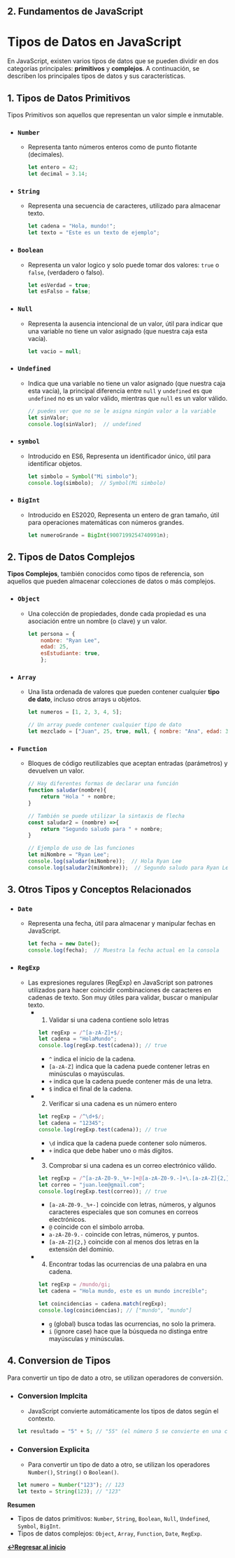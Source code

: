 ## 2. Fundamentos de JavaScript 

# Tipos de Datos en JavaScript

En JavaScript, existen varios tipos de datos que se pueden dividir en dos categorías principales: **primitivos** y **complejos**. A continuación, se describen los principales tipos de datos y sus características.

## 1. Tipos de Datos Primitivos
Tipos Primitivos son aquellos que representan un valor simple e inmutable.
- ### `Number`
    - Representa tanto números enteros como de punto flotante (decimales).
        ```javascript
        let entero = 42;
        let decimal = 3.14;
        ```
- ### `String`
    - Representa una secuencia de caracteres, utilizado para almacenar texto.
        ```javascript
        let cadena = "Hola, mundo!";
        let texto = "Este es un texto de ejemplo";
        ```
- ### `Boolean`
    - Representa un valor logico y solo puede tomar dos valores: `true` o `false`, (verdadero o falso).
        ```javascript
        let esVerdad = true;
        let esFalso = false;
        ```
- ### `Null`
    - Representa la ausencia intencional de un valor, útil para indicar que una variable no tiene un valor asignado (que nuestra caja esta vacía).
        ```javascript
        let vacio = null;
        ```
- ### `Undefined`
    - Indica que una variable no tiene un valor asignado (que nuestra caja esta vacía), la principal diferencia entre `null` y `undefined` es que `undefined` no es un valor válido, mientras que `null` es un valor válido.
        ```javascript
        // puedes ver que no se le asigna ningún valor a la variable
        let sinValor;
        console.log(sinValor);  // undefined
        ```
- ### `symbol`
    - Introducido en ES6, Representa un identificador único, útil para identificar objetos.
        ```javascript
        let simbolo = Symbol("Mi simbolo");
        console.log(simbolo);  // Symbol(Mi simbolo)
        ```
- ### `BigInt`
    - Introducido en ES2020, Representa un entero de gran tamaño, útil para operaciones matemáticas con números grandes.
        ```javascript
        let numeroGrande = BigInt(9007199254740991n);
        ```


## 2. Tipos de Datos Complejos
**Tipos Complejos**, también conocidos como tipos de referencia, son aquellos que pueden almacenar colecciones de datos o más complejos.
- ### `Object`
    - Una colección de propiedades, donde cada propiedad es una asociación entre un nombre (o clave) y un valor.
        ```javascript
        let persona = { 
            nombre: "Ryan Lee", 
            edad: 25,
            esEstudiante: true,
            };
        ```
- ### `Array`
    - Una lista ordenada de valores que pueden contener cualquier **tipo de dato**, incluso otros arrays u objetos.
        ```javascript
        let numeros = [1, 2, 3, 4, 5];

        // Un array puede contener cualquier tipo de dato
        let mezclado = ["Juan", 25, true, null, { nombre: "Ana", edad: 30 }];
        ```
- ### `Function`
    - Bloques de código reutilizables que aceptan entradas (parámetros) y devuelven un valor.
        ```javascript
        // Hay diferentes formas de declarar una función
        function saludar(nombre){
            return "Hola " + nombre;
        }

        // También se puede utilizar la sintaxis de flecha
        const saludar2 = (nombre) =>{
            return "Segundo saludo para " + nombre;
        }
        
        // Ejemplo de uso de las funciones
        let miNombre = "Ryan Lee";
        console.log(saludar(miNombre));  // Hola Ryan Lee
        console.log(saludar2(miNombre));  // Segundo saludo para Ryan Lee
        ```

## 3. Otros Tipos y Conceptos Relacionados
- ### `Date`
    - Representa una fecha, útil para almacenar y manipular fechas en JavaScript.
        ```javascript
        let fecha = new Date();
        console.log(fecha);  // Muestra la fecha actual en la consola
        ```
- ### `RegExp`
    - Las expresiones regulares (RegExp) en JavaScript son patrones utilizados para hacer coincidir combinaciones de caracteres en cadenas de texto. Son muy útiles para validar, buscar o manipular texto.
        - 1. Validar si una cadena contiene solo letras
            ```javascript
            let regExp = /^[a-zA-Z]+$/;
            let cadena = "HolaMundo";
            console.log(regExp.test(cadena)); // true
            ```
            - `^` indica el inicio de la cadena.
            - `[a-zA-Z]` indica que la cadena puede contener letras en minúsculas o mayúsculas.
            - `+` indica que la cadena puede contener más de una letra.
            - `$` indica el final de la cadena.

        - 2. Verificar si una cadena es un número entero
            ```javascript
            let regExp = /^\d+$/;
            let cadena = "12345";
            console.log(regExp.test(cadena)); // true
            ```
            - `\d` indica que la cadena puede contener solo números.
            - `+` indica que debe haber uno o más dígitos.

        - 3. Comprobar si una cadena es un correo electrónico válido.
            ```javascript
            let regExp = /^[a-zA-Z0-9._%+-]+@[a-zA-Z0-9.-]+\.[a-zA-Z]{2,}$/;
            let correo = "juan.lee@gmail.com";
            console.log(regExp.test(correo)); // true
            ```
            - `[a-zA-Z0-9._%+-]` coincide con letras, números, y algunos caracteres especiales que son comunes en correos electrónicos.
            - `@` coincide con el símbolo arroba.
            - `a-zA-Z0-9.-` coincide con letras, números, y puntos.
            - `[a-zA-Z]{2,}` coincide con al menos dos letras en la extensión del dominio.

        - 4. Encontrar todas las ocurrencias de una palabra en una cadena.
            ```javascript
            let regExp = /mundo/gi;
            let cadena = "Hola mundo, este es un mundo increíble";

            let coincidencias = cadena.match(regExp);
            console.log(coincidencias); // ["mundo", "mundo"]
            ```
            - `g` (global) busca todas las ocurrencias, no solo la primera.
            - `i` (ignore case) hace que la búsqueda no distinga entre mayúsculas y minúsculas.

## 4. Conversion de Tipos
Para convertir un tipo de dato a otro, se utilizan operadores de conversión.
- ### Conversion Implcita
    - JavaScript convierte automáticamente los tipos de datos según el contexto.
    ```javascript
    let resultado = "5" + 5; // "55" (el número 5 se convierte en una cadena)
    ```
- ### Conversion Explicita
    - Para convertir un tipo de dato a otro, se utilizan los operadores `Number()`, `String()` o `Boolean()`.
    ```javascript
    let numero = Number("123"); // 123
    let texto = String(123); // "123"
    ```

**Resumen**
- Tipos de datos primitivos: `Number`, `String`, `Boolean`, `Null`, `Undefined`, `Symbol`, `BigInt`.
- Tipos de datos complejos: `Object`, `Array`, `Function`, `Date`, `RegExp`.


**[↩️Regresar al inicio](../README.md)**